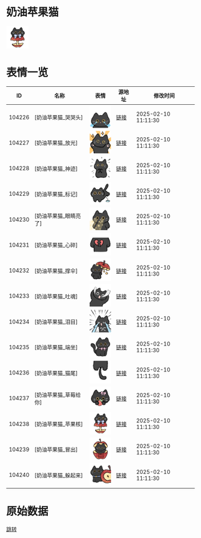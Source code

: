 # 奶油苹果猫

<img src="./cover.png" height="60" alt="cover" />

# 表情一览

|ID|名称|表情|源地址|修改时间|
|----|----|----|----|----|
|104226|[奶油苹果猫_哭哭头]|<img src="./pic/104226_%5B奶油苹果猫_哭哭头%5D.png" height="60" alt="哭哭头"/>|[链接](https://i0.hdslb.com/bfs/garb/56914bbb6eb9fe2f71f666ef078e2f7c0637f343.png)|2025-02-10 11:11:30|
|104227|[奶油苹果猫_放光]|<img src="./pic/104227_%5B奶油苹果猫_放光%5D.png" height="60" alt="放光"/>|[链接](https://i0.hdslb.com/bfs/garb/64599744875aa22dccf74b92502ea44dccaab3da.png)|2025-02-10 11:11:30|
|104228|[奶油苹果猫_神迹]|<img src="./pic/104228_%5B奶油苹果猫_神迹%5D.png" height="60" alt="神迹"/>|[链接](https://i0.hdslb.com/bfs/garb/4a685a8dbcb765219c58c3272f78dcbcec668814.png)|2025-02-10 11:11:30|
|104229|[奶油苹果猫_标记]|<img src="./pic/104229_%5B奶油苹果猫_标记%5D.png" height="60" alt="标记"/>|[链接](https://i0.hdslb.com/bfs/garb/bdc30d924a832a573b212ca16ace4c67a97a8f70.png)|2025-02-10 11:11:30|
|104230|[奶油苹果猫_眼睛亮了]|<img src="./pic/104230_%5B奶油苹果猫_眼睛亮了%5D.png" height="60" alt="眼睛亮了"/>|[链接](https://i0.hdslb.com/bfs/garb/7066d1e06b7b5ab430321c113133556a205db50f.png)|2025-02-10 11:11:30|
|104231|[奶油苹果猫_心碎]|<img src="./pic/104231_%5B奶油苹果猫_心碎%5D.png" height="60" alt="心碎"/>|[链接](https://i0.hdslb.com/bfs/garb/c37576b97f7339debbe633ff280eabb0085f11cf.png)|2025-02-10 11:11:30|
|104232|[奶油苹果猫_撑伞]|<img src="./pic/104232_%5B奶油苹果猫_撑伞%5D.png" height="60" alt="撑伞"/>|[链接](https://i0.hdslb.com/bfs/garb/039f3642744e94c858879b0ece4b3e77aedbb5cb.png)|2025-02-10 11:11:30|
|104233|[奶油苹果猫_吐魂]|<img src="./pic/104233_%5B奶油苹果猫_吐魂%5D.png" height="60" alt="吐魂"/>|[链接](https://i0.hdslb.com/bfs/garb/0c9b5764efeae8b85a942b968fd1ecb419fb3550.png)|2025-02-10 11:11:30|
|104234|[奶油苹果猫_泪目]|<img src="./pic/104234_%5B奶油苹果猫_泪目%5D.png" height="60" alt="泪目"/>|[链接](https://i0.hdslb.com/bfs/garb/7e072102a708192a715783dffbb1eb07e6f95534.png)|2025-02-10 11:11:30|
|104235|[奶油苹果猫_端坐]|<img src="./pic/104235_%5B奶油苹果猫_端坐%5D.png" height="60" alt="端坐"/>|[链接](https://i0.hdslb.com/bfs/garb/49ac90ac24c07be57105ec9efe86f1f37ad4a847.png)|2025-02-10 11:11:30|
|104236|[奶油苹果猫_猫尾]|<img src="./pic/104236_%5B奶油苹果猫_猫尾%5D.png" height="60" alt="猫尾"/>|[链接](https://i0.hdslb.com/bfs/garb/98a5f6053148ab7a9f5531018a2a969a47e025df.png)|2025-02-10 11:11:30|
|104237|[奶油苹果猫_草莓给你]|<img src="./pic/104237_%5B奶油苹果猫_草莓给你%5D.png" height="60" alt="草莓给你"/>|[链接](https://i0.hdslb.com/bfs/garb/5ff9dcbec26a65d010fcbd1a066388bffab3a5d6.png)|2025-02-10 11:11:30|
|104238|[奶油苹果猫_苹果核]|<img src="./pic/104238_%5B奶油苹果猫_苹果核%5D.png" height="60" alt="苹果核"/>|[链接](https://i0.hdslb.com/bfs/garb/11673001c390b2a8a5586d106d9f198e1268a68d.png)|2025-02-10 11:11:30|
|104239|[奶油苹果猫_冒出]|<img src="./pic/104239_%5B奶油苹果猫_冒出%5D.png" height="60" alt="冒出"/>|[链接](https://i0.hdslb.com/bfs/garb/1441779535c81cd1fb09a05603cb424c6149587b.png)|2025-02-10 11:11:30|
|104240|[奶油苹果猫_躲起来]|<img src="./pic/104240_%5B奶油苹果猫_躲起来%5D.png" height="60" alt="躲起来"/>|[链接](https://i0.hdslb.com/bfs/garb/3e87818ae1c6f0595c80792eeca996e6005d5e36.png)|2025-02-10 11:11:30|

# 原始数据

[跳转](./raw.json)

